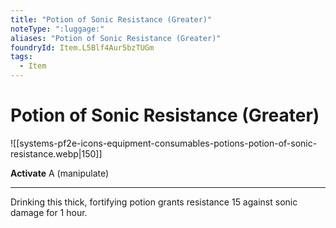 ```yaml
---
title: "Potion of Sonic Resistance (Greater)"
noteType: ":luggage:"
aliases: "Potion of Sonic Resistance (Greater)"
foundryId: Item.L5Blf4Aur5bzTUGm
tags:
  - Item
---
```


# Potion of Sonic Resistance (Greater)
![[systems-pf2e-icons-equipment-consumables-potions-potion-of-sonic-resistance.webp|150]]

**Activate** A (manipulate)

* * *

Drinking this thick, fortifying potion grants resistance 15 against sonic damage for 1 hour.


